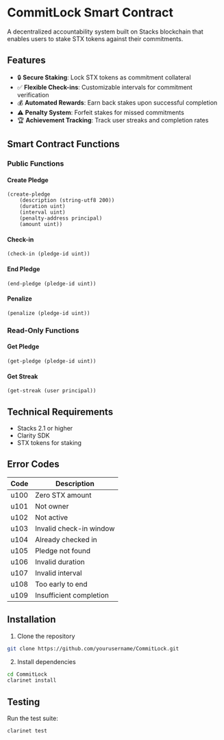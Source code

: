 # CommitLock Smart Contract

A decentralized accountability system built on Stacks blockchain that enables users to stake STX tokens against their commitments.

## Features

- 🔒 **Secure Staking**: Lock STX tokens as commitment collateral
- ✅ **Flexible Check-ins**: Customizable intervals for commitment verification
- 💰 **Automated Rewards**: Earn back stakes upon successful completion
- ⚠️ **Penalty System**: Forfeit stakes for missed commitments
- 🏆 **Achievement Tracking**: Track user streaks and completion rates

## Smart Contract Functions

### Public Functions

#### Create Pledge
```clarity
(create-pledge 
    (description (string-utf8 200))
    (duration uint)
    (interval uint)
    (penalty-address principal)
    (amount uint))
```

#### Check-in
```clarity
(check-in (pledge-id uint))
```

#### End Pledge
```clarity
(end-pledge (pledge-id uint))
```

#### Penalize
```clarity
(penalize (pledge-id uint))
```

### Read-Only Functions

#### Get Pledge
```clarity
(get-pledge (pledge-id uint))
```

#### Get Streak
```clarity
(get-streak (user principal))
```

## Technical Requirements

- Stacks 2.1 or higher
- Clarity SDK
- STX tokens for staking

## Error Codes

| Code | Description |
|------|-------------|
| u100 | Zero STX amount |
| u101 | Not owner |
| u102 | Not active |
| u103 | Invalid check-in window |
| u104 | Already checked in |
| u105 | Pledge not found |
| u106 | Invalid duration |
| u107 | Invalid interval |
| u108 | Too early to end |
| u109 | Insufficient completion |

## Installation

1. Clone the repository
```bash
git clone https://github.com/yourusername/CommitLock.git
```

2. Install dependencies
```bash
cd CommitLock
clarinet install
```

## Testing

Run the test suite:
```bash
clarinet test
```

